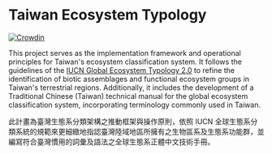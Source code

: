 # Taiwan Ecosystem Typology

[![Crowdin](https://badges.crowdin.net/tw_ecosystem_typology/localized.svg)](https://crowdin.com/project/tw_ecosystem_typology)

This project serves as the implementation framework and operational principles for Taiwan's ecosystem classification system. It follows the guidelines of the [IUCN Global Ecosystem Typology 2.0](https://portals.iucn.org/library/node/49250) to refine the identification of biotic assemblages and functional ecosystem groups in Taiwan's terrestrial regions. Additionally, it includes the development of a Traditional Chinese (Taiwan) technical manual for the global ecosystem classification system, incorporating terminology commonly used in Taiwan.

此計畫為臺灣生態系分類架構之推動框架與操作原則，依照 IUCN 全球生態系分類系統的規範來更細緻地指認臺灣陸域地區所擁有之生物區系及生態系功能群，並編寫符合臺灣慣用的詞彙及語法之全球生態系正體中文技術手冊。

